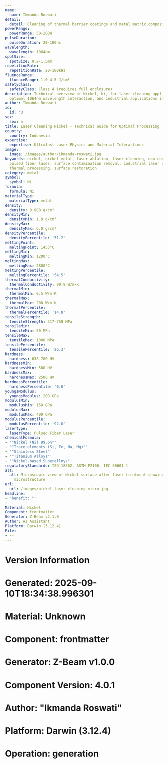 ```yaml
---
name:
  name: Ikmanda Roswati
detail:
  detail: Cleaning of thermal barrier coatings and metal matrix composites
powerRange:
  powerRange: 50-200W
pulseDuration:
  pulseDuration: 20-100ns
wavelength:
  wavelength: 1064nm
spotSize:
  spotSize: 0.2-1.5mm
repetitionRate:
  repetitionRate: 20-100kHz
fluenceRange:
  fluenceRange: 1.0–4.5 J/cm²
safetyClass:
  safetyClass: Class 4 (requires full enclosure)
description: Technical overview of Nickel, Ni, for laser cleaning applications, including
  optimal 1064nm wavelength interaction, and industrial applications in surface preparation.
author: Ikmanda Roswati
id:
  id: '3'
sex:
  sex: m
title: Laser Cleaning Nickel - Technical Guide for Optimal Processing
country:
  country: Indonesia
expertise:
  expertise: Ultrafast Laser Physics and Material Interactions
image:
  image: /images/author/ikmanda-roswati.jpg
keywords: nickel, nickel metal, laser ablation, laser cleaning, non-contact cleaning,
  pulsed fiber laser, surface contamination removal, industrial laser parameters,
  thermal processing, surface restoration
category: metal
symbol:
  symbol: Ni
formula:
  formula: Ni
materialType:
  materialType: metal
density:
  density: 8.908 g/cm³
densityMin:
  densityMin: 1.8 g/cm³
densityMax:
  densityMax: 6.0 g/cm³
densityPercentile:
  densityPercentile: '51.2'
meltingPoint:
  meltingPoint: 1455°C
meltingMin:
  meltingMin: 1200°C
meltingMax:
  meltingMax: 2800°C
meltingPercentile:
  meltingPercentile: '54.5'
thermalConductivity:
  thermalConductivity: 90.9 W/m·K
thermalMin:
  thermalMin: 0.5 W/m·K
thermalMax:
  thermalMax: 200 W/m·K
thermalPercentile:
  thermalPercentile: '14.8'
tensileStrength:
  tensileStrength: 317-758 MPa
tensileMin:
  tensileMin: 50 MPa
tensileMax:
  tensileMax: 1000 MPa
tensilePercentile:
  tensilePercentile: '26.3'
hardness:
  hardness: 638-700 HV
hardnessMin:
  hardnessMin: 500 HV
hardnessMax:
  hardnessMax: 2500 HV
hardnessPercentile:
  hardnessPercentile: '0.0'
youngsModulus:
  youngsModulus: 200 GPa
modulusMin:
  modulusMin: 150 GPa
modulusMax:
  modulusMax: 400 GPa
modulusPercentile:
  modulusPercentile: '92.0'
laserType:
  laserType: Pulsed Fiber Laser
chemicalFormula:
- '"Nickel (Ni) 99.6%"'
- '"Trace elements (Si, Fe, Na, Mg)"'
- '"Stainless Steel"'
- '"Titanium Alloys"'
- '"Nickel-based Superalloys"'
regulatoryStandards: ISO 18562, ASTM F2100, IEC 60601-1
alt:
  alt: Microscopic view of Nickel surface after laser treatment showing preserved
    microstructure
url:
  url: /images/nickel-laser-cleaning-micro.jpg
headline:
- 'benefit: "'
- --
Material: Nickel
Component: frontmatter
Generator: Z-Beam v2.1.0
Author: AI Assistant
Platform: Darwin (3.12.4)
File:
- --
---
```


# Version Information
# Generated: 2025-09-10T18:34:38.996301
# Material: Unknown
# Component: frontmatter
# Generator: Z-Beam v1.0.0
# Component Version: 4.0.1
# Author: "Ikmanda Roswati"
# Platform: Darwin (3.12.4)
# Operation: generation
